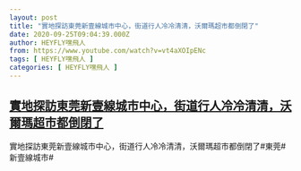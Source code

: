 ```yaml
---
layout: post
title: "實地探訪東莞新壹線城市中心，街道行人冷冷清清，沃爾瑪超市都倒閉了"
date: 2020-09-25T09:04:39.000Z
author: HEYFLY嘿飛人
from: https://www.youtube.com/watch?v=vt4aXOIpENc
tags: [ HEYFLY嘿飛人 ]
categories: [ HEYFLY嘿飛人 ]
---
```

<!--1601024679000-->
[實地探訪東莞新壹線城市中心，街道行人冷冷清清，沃爾瑪超市都倒閉了](https://www.youtube.com/watch?v=vt4aXOIpENc)
------

<div>
實地探訪東莞新壹線城市中心，街道行人冷冷清清，沃爾瑪超市都倒閉了#東莞#新壹線城市#
</div>
